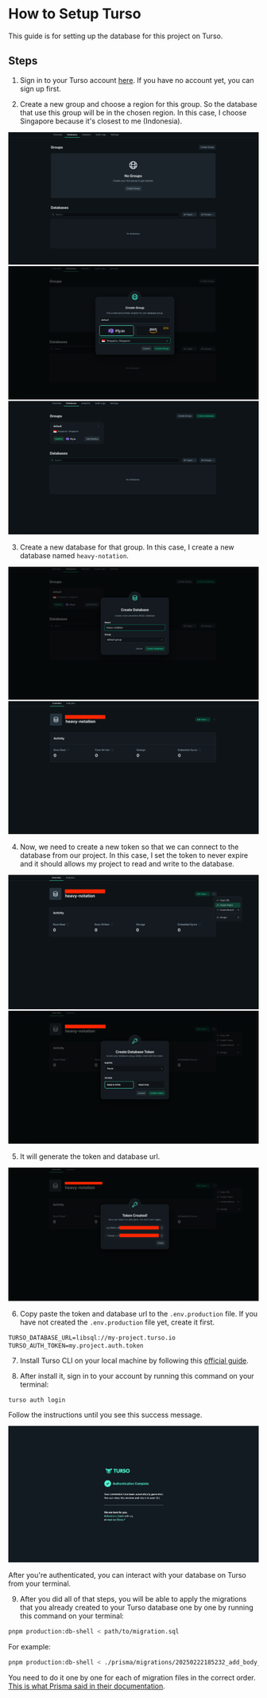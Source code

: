 # How to Setup Turso

This guide is for setting up the database for this project on Turso.

## Steps

1. Sign in to your Turso account [here](https://app.turso.tech/login). If you have no account yet, you can sign up first.

2. Create a new group and choose a region for this group. So the database that use this group will be in the chosen region. In this case, I choose Singapore because it's closest to me (Indonesia).

![Empty group](./images/group-empty.png)
![Group popup](./images/group-popup.png)
![Group created](./images/group-created.png)

3. Create a new database for that group. In this case, I create a new database named `heavy-notation`.

![Database popup](./images/database-popup.png)
![Database created](./images/database-created.png)

4. Now, we need to create a new token so that we can connect to the database from our project. In this case, I set the token to never expire and it should allows my project to read and write to the database.

![Token dropdown](./images/token-dropdown.png)
![Token popup](./images/token-popup.png)

5. It will generate the token and database url.

![Token created](./images/token-created.png)

6. Copy paste the token and database url to the `.env.production` file. If you have not created the `.env.production` file yet, create it first.

```
TURSO_DATABASE_URL=libsql://my-project.turso.io
TURSO_AUTH_TOKEN=my.project.auth.token
```

7. Install Turso CLI on your local machine by following this [official guide](https://docs.turso.tech/quickstart).

8. After install it, sign in to your account by running this command on your terminal:

```bash
turso auth login
```

Follow the instructions until you see this success message.

![Signed in successfully](./images/turso-signin-success.png)

After you're authenticated, you can interact with your database on Turso from your terminal.

9. After you did all of that steps, you will be able to apply the migrations that you already created to your Turso database one by one by running this command on your terminal:

```bash
pnpm production:db-shell < path/to/migration.sql
```

For example:

```bash
pnpm production:db-shell < ./prisma/migrations/20250222185232_add_body_field_in_page_model_and_remove_block_model/migration.sql
```

You need to do it one by one for each of migration files in the correct order. [This is what Prisma said in their documentation](https://www.prisma.io/docs/orm/overview/databases/turso#how-to-manage-schema-changes).